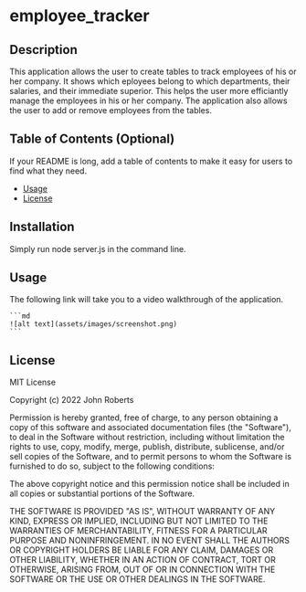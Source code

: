 # employee_tracker
## Description
This application allows the user to create tables to track employees of his or her company. It shows which eployees belong to which departments, their salaries, and their immediate superior. This helps the user more efficiantly manage the employees in his or her company. The application also allows the user to add or remove employees from the tables.

## Table of Contents (Optional)

If your README is long, add a table of contents to make it easy for users to find what they need.

- [Usage](#usage)
- [License](#license)

## Installation

Simply run node server.js in the command line.

## Usage

The following link will take you to a video walkthrough of the application.

    ```md
    ![alt text](assets/images/screenshot.png)
    ```


## License

MIT License

Copyright (c) 2022 John Roberts

Permission is hereby granted, free of charge, to any person obtaining a copy
of this software and associated documentation files (the "Software"), to deal
in the Software without restriction, including without limitation the rights
to use, copy, modify, merge, publish, distribute, sublicense, and/or sell
copies of the Software, and to permit persons to whom the Software is
furnished to do so, subject to the following conditions:

The above copyright notice and this permission notice shall be included in all
copies or substantial portions of the Software.

THE SOFTWARE IS PROVIDED "AS IS", WITHOUT WARRANTY OF ANY KIND, EXPRESS OR
IMPLIED, INCLUDING BUT NOT LIMITED TO THE WARRANTIES OF MERCHANTABILITY,
FITNESS FOR A PARTICULAR PURPOSE AND NONINFRINGEMENT. IN NO EVENT SHALL THE
AUTHORS OR COPYRIGHT HOLDERS BE LIABLE FOR ANY CLAIM, DAMAGES OR OTHER
LIABILITY, WHETHER IN AN ACTION OF CONTRACT, TORT OR OTHERWISE, ARISING FROM,
OUT OF OR IN CONNECTION WITH THE SOFTWARE OR THE USE OR OTHER DEALINGS IN THE
SOFTWARE.
